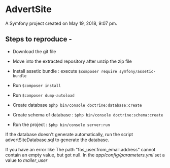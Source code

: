 
# AdvertSite

A Symfony project created on May 19, 2018, 9:07 pm.

## Steps to reproduce -

* Download the git file

* Move into the extracted repository after unzip the zip file

* Install assetic bundle : execute `$composer require symfony/assetic-bundle`

* Run `$composer install`

* Run `$composer dump-autoload`

* Create database `$php bin/console doctrine:database:create`

* Create schema of database : `$php bin/console doctrine:schema:create`

* Run the project : `$php bin/console server:run`

If the database doesn't generate automatically, run the script advertSiteDatabase.sql to generate the database.

If you have an error like The path "fos_user.from_email.address" cannot contain an empty value, but got null.
In the _app/config/parameters.yml_ set a value to _mailer_user_
